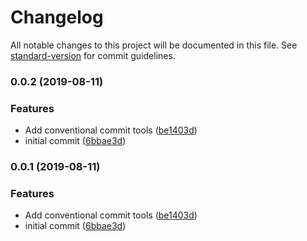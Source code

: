 # Changelog

All notable changes to this project will be documented in this file. See [standard-version](https://github.com/conventional-changelog/standard-version) for commit guidelines.

### 0.0.2 (2019-08-11)


### Features

* Add conventional commit tools ([be1403d](https://github.com/sakunyo/tutorial-es-modules/commit/be1403d))
* initial commit ([6bbae3d](https://github.com/sakunyo/tutorial-es-modules/commit/6bbae3d))

### 0.0.1 (2019-08-11)


### Features

* Add conventional commit tools ([be1403d](https://github.com/sakunyo/tutorial-es-modules/commit/be1403d))
* initial commit ([6bbae3d](https://github.com/sakunyo/tutorial-es-modules/commit/6bbae3d))
